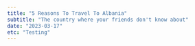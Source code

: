 ```yaml
---
title: "5 Reasons To Travel To Albania"
subtitle: "The country where your friends don't know about"
date: "2023-03-17"
etc: "Testing"
---
```

